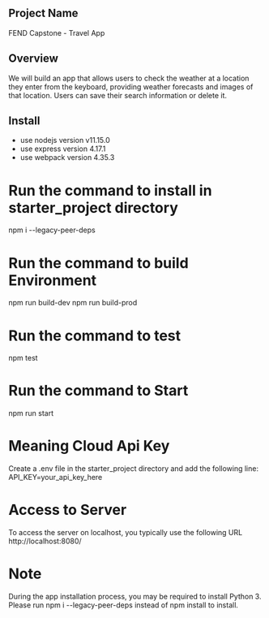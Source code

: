 ## Project Name
FEND Capstone - Travel App

## Overview
We will build an app that allows users to check the weather at a location they enter from the keyboard, providing weather forecasts and images of that location. Users can save their search information or delete it.

## Install
- use nodejs version v11.15.0
- use express version 4.17.1
- use webpack version 4.35.3

# Run the command to install in starter_project directory
npm i --legacy-peer-deps

# Run the command to build Environment
npm run build-dev
npm run build-prod

# Run the command to test
npm test

# Run the command to Start
npm run start

# Meaning Cloud Api Key
Create a .env file in the starter_project directory and add the following line:
API_KEY=your_api_key_here

# Access to Server
To access the server on localhost, you typically use the following URL
http://localhost:8080/

# Note
During the app installation process, you may be required to install Python 3.
Please run npm i --legacy-peer-deps instead of npm install to install.